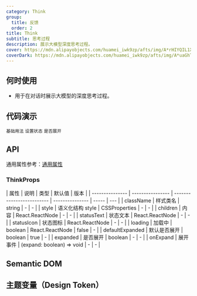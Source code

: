 ```yaml
---
category: Think
group:
  title: 反馈
  order: 2
title: Think
subtitle: 思考过程
description: 展示大模型深度思考过程。
cover: https://mdn.alipayobjects.com/huamei_iwk9zp/afts/img/A*rHIYQIL1X-QAAAAAAAAAAAAADgCCAQ/original
coverDark: https://mdn.alipayobjects.com/huamei_iwk9zp/afts/img/A*uaGhTY1-LL0AAAAAAAAAAAAADgCCAQ/original
---
```


## 何时使用

- 用于在对话时展示大模型的深度思考过程。

## 代码演示

<!-- prettier-ignore -->
<code src="./demo/basic.tsx">基础用法</code>
<code src="./demo/status.tsx">设置状态</code>
<code src="./demo/expand.tsx">是否展开</code>

## API

通用属性参考：[通用属性](/docs/react/common-props)

### ThinkProps

| 属性            | 说明             | 类型                      | 默认值          | 版本  |
| --------------- | ---------------- | ------------------------- | --------------- | ----- | --- |
| className       | 样式类名         | string                    | -               | -     |
| style           | 语义化结构 style | CSSProperties             | -               | -     |
| children        | 内容             | React.ReactNode           | -               | -     |
| statusText      | 状态文本         | React.ReactNode           | -               | -     |
| statusIcon      | 状态图标         | React.ReactNode           | -               | -     |
| loading         | 加载中           | boolean                   | React.ReactNode | false | -   |
| defaultExpanded | 默认是否展开     | boolean                   | true            | -     |
| expanded        | 是否展开         | boolean                   | -               | -     |
| onExpand        | 展开事件         | (expand: boolean) => void | -               | -     |

## Semantic DOM

## 主题变量（Design Token）
